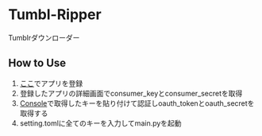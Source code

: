 # Tumbl-Ripper
Tumblrダウンローダー

## How to Use
1. [ここ](https://www.tumblr.com/oauth/apps)でアプリを登録
2. 登録したアプリの詳細画面でconsumer_keyとconsumer_secretを取得
3. [Console](https://api.tumblr.com/console/calls/user/info)で取得したキーを貼り付けて認証しoauth_tokenとoauth_secretを取得する
4. setting.tomlに全てのキーを入力してmain.pyを起動

